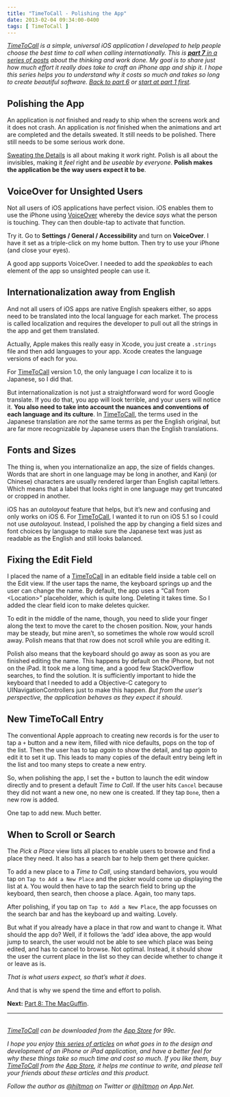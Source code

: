 ```yaml
---
title: "TimeToCall - Polishing the App"
date: 2013-02-04 09:34:00-0400
tags: [ TimeToCall ]
---
```


*[TimeToCall](https://hiltmon.com/timetocall/) is a simple, universal iOS application I developed to help people choose the best time to call when calling internationally. This is [**part 7** in a series of posts](https://hiltmon.com/blog/categories/timetocall/) about the thinking and work done. My goal is to share just how much effort it really does take to craft an iPhone app and ship it. I hope this series helps you to understand why it costs so much and takes so long to create beautiful software. [Back to part 6](https://hiltmon.com/blog/2013/02/03/timetocall-sweating-the-details/) or [start at part 1 first](https://hiltmon.com/blog/2013/01/29/timetocall-the-effort-and-the-return/).*

## Polishing the App

An application is *not* finished and ready to ship when the screens work and it does not crash. An application is *not* finished when the animations and art are completed and the details sweated. It still needs to be polished. There still needs to be some serious work done.

[Sweating the Details](https://hiltmon.com/blog/2013/02/03/timetocall-sweating-the-details/) is all about making it *work* right. Polish is all about the invisibles, making it *feel* right and *be useable by everyone*. **Polish makes the application be the way users expect it to be**.

## VoiceOver for Unsighted Users

Not all users of iOS applications have perfect vision. iOS enables them to use the iPhone using [VoiceOver](http://www.apple.com/accessibility/voiceover/) whereby the device *says* what the person is touching. They can then double-tap to activate that function.

Try it. Go to **Settings / General / Accessibility** and turn on **VoiceOver**. I have it set as a triple-click on my home button. Then try to use your iPhone (and close your eyes).

A good app supports VoiceOver. I needed to add the *speakables* to each element of the app so unsighted people can use it.

## Internationalization away from English

And not all users of iOS apps are native English speakers either, so apps need to be translated into the local language for each market. The process is called localization and requires the developer to pull out all the strings in the app and get them translated.

Actually, Apple makes this really easy in Xcode, you just create a `.strings` file and then add languages to your app. Xcode creates the language versions of each for you.

For [TimeToCall](https://hiltmon.com/timetocall/) version 1.0, the only language I *can* localize it to is Japanese, so I did that.

But internationalization is not just a straightforward word for word Google translate. If you do that, you app will look terrible, and your users will notice it. **You also need to take into account the nuances and conventions of each language and its culture**. In [TimeToCall](https://hiltmon.com/timetocall/), the terms used in the Japanese translation are *not* the same terms as per the English original, but are far more recognizable by Japanese users than the English translations.

## Fonts and Sizes

The thing is, when you internationalize an app, the size of fields changes. Words that are short in one language may be long in another, and Kanji (or Chinese) characters are usually rendered larger than English capital letters. Which means that a label that looks right in one language may get truncated or cropped in another.

iOS has an *autolayout* feature that helps, but it’s new and confusing and only works on iOS 6. For [TimeToCall](https://hiltmon.com/timetocall/), I wanted it to run on iOS 5.1 so I could not use *autolayout*. Instead, I polished the app by changing a field sizes and font choices by language to make sure the Japanese text was just as readable as the English and still looks balanced.

## Fixing the Edit Field

I placed the name of a [TimeToCall](https://hiltmon.com/timetocall/) in an editable field inside a table cell on the Edit view. If the user taps the name, the keyboard springs up and the user can change the name. By default, the app uses a “Call from &lt;Location&gt;” placeholder, which is quite long. Deleting it takes time. So I added the clear field icon to make deletes quicker.

To edit in the middle of the name, though, you need to slide your finger along the text to move the caret to the chosen position. Now, your hands may be steady, but mine aren’t, so sometimes the whole row would scroll away. Polish means that that row does not scroll while you are editing it.

Polish also means that the keyboard should go away as soon as you are finished editing the name. This happens by default on the iPhone, but not on the iPad. It took me a long time, and a good few StackOverflow searches, to find the solution. It is sufficiently important to hide the keyboard that I needed to add a Objective-C category to UINavigationControllers just to make this happen. *But from the user’s perspective, the application behaves as they expect it should*.

## New TimeToCall Entry

The conventional Apple approach to creating new records is for the user to tap a `+` button and a new item, filled with nice defaults, pops on the top of the list. Then the user has to tap *again* to show the detail, and tap *again* to edit it to set it up. This leads to many copies of the default entry being left in the list and too many steps to create a new entry.

So, when polishing the app, I set the `+` button to launch the edit window directly and to present a default *Time to Call*. If the user hits `Cancel` because they did not want a new one, no new one is created. If they tap `Done`, then a new row is added.

One tap to add new. Much better.

## When to Scroll or Search

The *Pick a Place* view lists all places to enable users to browse and find a place they need. It also has a search bar to help them get there quicker.

To add a new place to a *Time to Call*, using standard behaviors, you would tap on `Tap to Add a New Place` and the picker would come up displaying the list at `A`. You would then have to tap the search field to bring up the keyboard, then search, then choose a place. Again, too many taps.

After polishing, if you tap on `Tap to Add a New Place`, the app focusses on the search bar and has the keyboard up and waiting. Lovely.

But what if you already have a place in that row and want to change it. What should the app do? Well, if it follows the ‘add’ idea above, the app would jump to search, the user would not be able to see which place was being edited, and has to cancel to browse. Not optimal. Instead, it should show the user the current place in the list so they can decide whether to change it or leave as is. 

*That is what users expect, so that’s what it does*.

And that is why we spend the time and effort to polish.

**Next:** [Part 8: The MacGuffin](https://hiltmon.com/blog/2013/02/05/timetocall-the-macguffin/).

---
&nbsp;  
*[TimeToCall](https://hiltmon.com/timetocall/) can be downloaded from the [App Store](https://itunes.apple.com/us/app/timetocall/id596429979?ls=1&mt=8) for 99c.*

*I hope you enjoy [this series of articles](https://hiltmon.com/blog/categories/timetocall/) on what goes in to the design and development of an iPhone or iPad application, and have a better feel for why these things take so much time and cost so much. If you like them, buy [TimeToCall](https://hiltmon.com/timetocall/) from the [App Store](https://itunes.apple.com/us/app/timetocall/id596429979?ls=1&mt=8), it helps me continue to write, and please tell your friends about these articles and this product.*

*Follow the author as [@hiltmon](https://twitter.com/hiltmon) on Twitter or [@hiltmon](http://alpha.app.net/hiltmon) on App.Net.*
